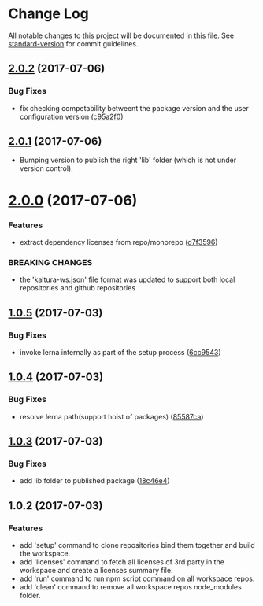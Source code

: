 # Change Log

All notable changes to this project will be documented in this file. See [standard-version](https://github.com/conventional-changelog/standard-version) for commit guidelines.

<a name="2.0.2"></a>
## [2.0.2](https://github.com/kaltura/kaltura-ng-dev-workspace/compare/v2.0.1...v2.0.2) (2017-07-06)


### Bug Fixes

* fix checking competability betweent the package version and the user configuration version ([c95a2f0](https://github.com/kaltura/kaltura-ng-dev-workspace/commit/c95a2f0))



<a name="2.0.1"></a>
## [2.0.1](https://github.com/kaltura/kaltura-ng-dev-workspace/compare/v2.0.0...v2.0.1) (2017-07-06)

* Bumping version to publish the right 'lib' folder (which is not under version control).

<a name="2.0.0"></a>
# [2.0.0](https://github.com/kaltura/kaltura-ng-dev-workspace/compare/v1.0.5...v2.0.0) (2017-07-06)


### Features

* extract dependency licenses from repo/monorepo ([d7f3596](https://github.com/kaltura/kaltura-ng-dev-workspace/commit/d7f3596))


### BREAKING CHANGES

* the 'kaltura-ws.json' file format was updated to support both local repositories and github repositories



<a name="1.0.5"></a>
## [1.0.5](https://github.com/kaltura/kaltura-ng-dev-workspace/compare/v1.0.4...v1.0.5) (2017-07-03)


### Bug Fixes

* invoke lerna internally as part of the setup process ([6cc9543](https://github.com/kaltura/kaltura-ng-dev-workspace/commit/6cc9543))



<a name="1.0.4"></a>
## [1.0.4](https://github.com/kaltura/kaltura-ng-dev-workspace/compare/v1.0.3...v1.0.4) (2017-07-03)


### Bug Fixes

* resolve lerna path(support hoist of packages) ([85587ca](https://github.com/kaltura/kaltura-ng-dev-workspace/commit/85587ca))



<a name="1.0.3"></a>
## [1.0.3](https://github.com/kaltura/kaltura-ng-dev-workspace/compare/v1.0.2...v1.0.3) (2017-07-03)


### Bug Fixes

* add lib folder to published package ([18c46e4](https://github.com/kaltura/kaltura-ng-dev-workspace/commit/18c46e4))



<a name="1.0.2"></a>
## 1.0.2 (2017-07-03)


### Features

* add 'setup' command to clone repositories bind them together and build the workspace.
* add 'licenses' command to fetch all licenses of 3rd party in the workspace and create a licenses summary file.
* add 'run' command to run npm script command on all workspace repos.
* add 'clean' command to remove all workspace repos node_modules folder.